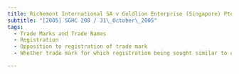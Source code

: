 ```yaml
---
title: Richemont International SA v Goldlion Enterprise (Singapore) Pte Ltd 
subtitle: "[2005] SGHC 208 / 31\_October\_2005"
tags:
  - Trade Marks and Trade Names
  - Registration
  - Opposition to registration of trade mark
  - Whether trade mark for which registration being sought similar to opponent\'s earlier registered mark

---
```


